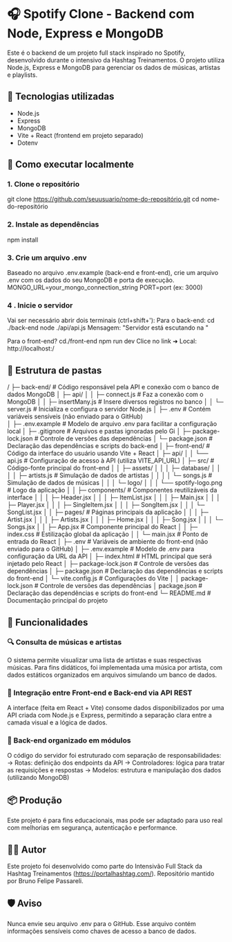 # 🎧 Spotify Clone - Backend com Node, Express e MongoDB

Este é o backend de um projeto full stack inspirado no Spotify, desenvolvido durante o intensivo da Hashtag Treinamentos. O projeto utiliza Node.js, Express e MongoDB para gerenciar os dados de músicas, artistas e playlists.

## 🔗 Tecnologias utilizadas

- Node.js
- Express
- MongoDB
- Vite + React (frontend em projeto separado)
- Dotenv

## 🚀 Como executar localmente

### 1. Clone o repositório
git clone https://github.com/seuusuario/nome-do-repositório.git
cd nome-do-repositório

### 2. Instale as dependências
npm install

### 3. Crie um arquivo .env
Baseado no arquivo .env.example (back-end e front-end), crie um arquivo .env com os dados do seu MongoDB e porta de execução.
    MONGO_URL=your_mongo_connection_string
    PORT=port (ex: 3000)

### 4 . Inicie o servidor
Vai ser necessário abrir dois terminais (ctrl+shift+'):
Para o back-end:
    cd ./back-end
    node ./api/api.js
Mensagem: "Servidor está escutando na <port>"

Para o front-end?
    cd./front-end
    npm run dev
Clice no link ➜ Local: http://localhost:<port>/
    
## 🧾 Estrutura de pastas
 /
 ├─ back-end/                       # Código responsável pela API e conexão com o banco de dados MongoDB
 │  ├─ api/
 │  │  ├─ connect.js                # Faz a conexão com o MongoDB
 │  │  ├─ insertMany.js             # Insere diversos registros no banco
 │  │  └─ server.js                 # Inicializa e configura o servidor Node.js
 │  ├─ .env                         # Contém variáveis sensíveis (não enviado para o GitHub)     
 │  ├─ .env.example                 # Modelo de arquivo .env para facilitar a configuração local
 │  ├─ .gitignore                   # Arquivos e pastas ignoradas pelo Gi
 │  ├─ package-lock.json            # Controle de versões das dependências
 │  └─ package.json                 # Declaração das dependências e scripts do back-end
 │
 ├─ front-end/                      # Código da interface do usuário usando Vite + React
 │  ├─ api/
 │  │  └── api.js                   # Configuração de acesso à API (utiliza VITE_API_URL)
 │  ├─ src/                         # Código-fonte principal do front-end
 │  │  ├─ assets/
 │  │  │  ├─ database/
 │  │  │  │  ├─ artists.js          # Simulação de dados de artistas
 │  │  │  │  └─ songs.js            # Simulação de dados de músicas
 │  │  │  └─ logo/
 │  │  │     └── spotify-logo.png   # Logo da aplicação
 │  │  ├─ components/               # Componentes reutilizáveis da interface
 │  │  │  ├─ Header.jsx
 │  │  │  ├─ ItemList.jsx
 │  │  │  ├─ Main.jsx
 │  │  │  ├─ Player.jsx
 │  │  │  ├─ SingleItem.jsx
 │  │  │  ├─ SongItem.jsx
 │  │  │  └─ SongList.jsx
 │  │  ├─ pages/                    # Páginas principais da aplicação
 │  │  │  ├─ Artist.jsx
 │  │  │  ├─ Artists.jsx
 │  │  │  ├─ Home.jsx
 │  │  │  ├─ Song.jsx
 │  │  │  └─ Songs.jsx
 │  │  ├─ App.jsx                   # Componente principal do React
 │  │  ├─ index.css                 # Estilização global da aplicação
 │  │  └─ main.jsx                  # Ponto de entrada do React
 │  ├─ .env                         # Variáveis de ambiente do front-end (não enviado para o GitHub)
 │  ├─ .env.example                 # Modelo de .env para configuração da URL da API
 │  ├─ index.html                   # HTML principal que será injetado pelo React
 │  ├─ package-lock.json            # Controle de versões das dependências
 │  ├─ package.json                 # Declaração das dependências e scripts do front-end
 │  └─ vite.config.js               # Configurações do Vite
 │
 │  package-lock.json               # Controle de versões das dependências
 │  package.json                    # Declaração das dependências e scripts do front-end
 └─ README.md                       # Documentação principal do projeto



## 🧠 Funcionalidades

### 🔍 Consulta de músicas e artistas
O sistema permite visualizar uma lista de artistas e suas respectivas músicas. Para fins didáticos, foi implementada uma música por artista, com dados estáticos organizados em arquivos simulando um banco de dados.

### 🔄 Integração entre Front-end e Back-end via API REST
A interface (feita em React + Vite) consome dados disponibilizados por uma API criada com Node.js e Express, permitindo a separação clara entre a camada visual e a lógica de dados.

### 🧱 Back-end organizado em módulos
O código do servidor foi estruturado com separação de responsabilidades:
-> Rotas: definição dos endpoints da API
-> Controladores: lógica para tratar as requisições e respostas
-> Modelos: estrutura e manipulação dos dados (utilizando MongoDB)

## 📦 Produção
Este projeto é para fins educacionais, mas pode ser adaptado para uso real com melhorias em segurança, autenticação e performance.

## 👨‍💻 Autor
Este projeto foi desenvolvido como parte do Intensivão Full Stack da Hashtag Treinamentos (https://portalhashtag.com/). Repositório mantido por Bruno Felipe Passareli.

## 🛡️ Aviso
Nunca envie seu arquivo .env para o GitHub. Esse arquivo contém informações sensíveis como chaves de acesso a banco de dados.